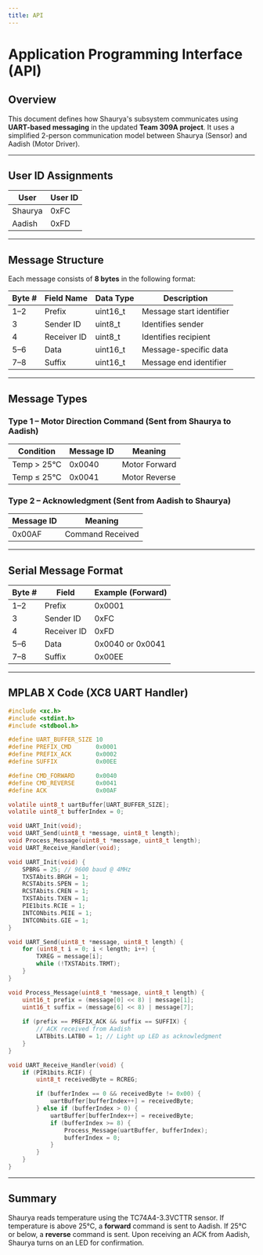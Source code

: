 ```yaml
---
title: API
---
```


# **Application Programming Interface (API)**

## **Overview**

This document defines how Shaurya's subsystem communicates using **UART-based messaging** in the updated **Team 309A project**. It uses a simplified 2-person communication model between Shaurya (Sensor) and Aadish (Motor Driver).

---

## **User ID Assignments**

| User     | User ID |
|----------|---------|
| Shaurya  | 0xFC    |
| Aadish   | 0xFD    |

---

## **Message Structure**

Each message consists of **8 bytes** in the following format:

| Byte # | Field Name     | Data Type | Description                   |
|--------|----------------|-----------|-------------------------------|
| 1–2    | Prefix         | uint16_t  | Message start identifier      |
| 3      | Sender ID      | uint8_t   | Identifies sender             |
| 4      | Receiver ID    | uint8_t   | Identifies recipient          |
| 5–6    | Data           | uint16_t  | Message-specific data         |
| 7–8    | Suffix         | uint16_t  | Message end identifier        |

---

## **Message Types**

### **Type 1 – Motor Direction Command (Sent from Shaurya to Aadish)**

| Condition            | Message ID | Meaning             |
|----------------------|------------|---------------------|
| Temp > 25°C          | 0x0040     | Motor Forward       |
| Temp ≤ 25°C          | 0x0041     | Motor Reverse       |

### **Type 2 – Acknowledgment (Sent from Aadish to Shaurya)**

| Message ID | Meaning          |
|------------|------------------|
| 0x00AF     | Command Received |

---

## **Serial Message Format**

| Byte # | Field         | Example (Forward) |
|--------|---------------|-------------------|
| 1–2    | Prefix        | 0x0001            |
| 3      | Sender ID     | 0xFC              |
| 4      | Receiver ID   | 0xFD              |
| 5–6    | Data          | 0x0040 or 0x0041  |
| 7–8    | Suffix        | 0x00EE            |

---

## **MPLAB X Code (XC8 UART Handler)**

```c
#include <xc.h>
#include <stdint.h>
#include <stdbool.h>

#define UART_BUFFER_SIZE 10
#define PREFIX_CMD       0x0001
#define PREFIX_ACK       0x0002
#define SUFFIX           0x00EE

#define CMD_FORWARD      0x0040
#define CMD_REVERSE      0x0041
#define ACK              0x00AF

volatile uint8_t uartBuffer[UART_BUFFER_SIZE];
volatile uint8_t bufferIndex = 0;

void UART_Init(void);
void UART_Send(uint8_t *message, uint8_t length);
void Process_Message(uint8_t *message, uint8_t length);
void UART_Receive_Handler(void);

void UART_Init(void) {
    SPBRG = 25; // 9600 baud @ 4MHz
    TXSTAbits.BRGH = 1;
    RCSTAbits.SPEN = 1;
    RCSTAbits.CREN = 1;
    TXSTAbits.TXEN = 1;
    PIE1bits.RCIE = 1;
    INTCONbits.PEIE = 1;
    INTCONbits.GIE = 1;
}

void UART_Send(uint8_t *message, uint8_t length) {
    for (uint8_t i = 0; i < length; i++) {
        TXREG = message[i];
        while (!TXSTAbits.TRMT);
    }
}

void Process_Message(uint8_t *message, uint8_t length) {
    uint16_t prefix = (message[0] << 8) | message[1];
    uint16_t suffix = (message[6] << 8) | message[7];
    
    if (prefix == PREFIX_ACK && suffix == SUFFIX) {
        // ACK received from Aadish
        LATBbits.LATB0 = 1; // Light up LED as acknowledgment
    }
}

void UART_Receive_Handler(void) {
    if (PIR1bits.RCIF) {
        uint8_t receivedByte = RCREG;

        if (bufferIndex == 0 && receivedByte != 0x00) {
            uartBuffer[bufferIndex++] = receivedByte;
        } else if (bufferIndex > 0) {
            uartBuffer[bufferIndex++] = receivedByte;
            if (bufferIndex >= 8) {
                Process_Message(uartBuffer, bufferIndex);
                bufferIndex = 0;
            }
        }
    }
}
```

---

## **Summary**

Shaurya reads temperature using the TC74A4-3.3VCTTR sensor. If temperature is above 25°C, a **forward** command is sent to Aadish. If 25°C or below, a **reverse** command is sent. Upon receiving an ACK from Aadish, Shaurya turns on an LED for confirmation.
